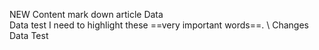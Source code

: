 NEW Content mark down article Data \
Data test
I need to highlight these ==very important words==. \ 
Changes
Data Test
